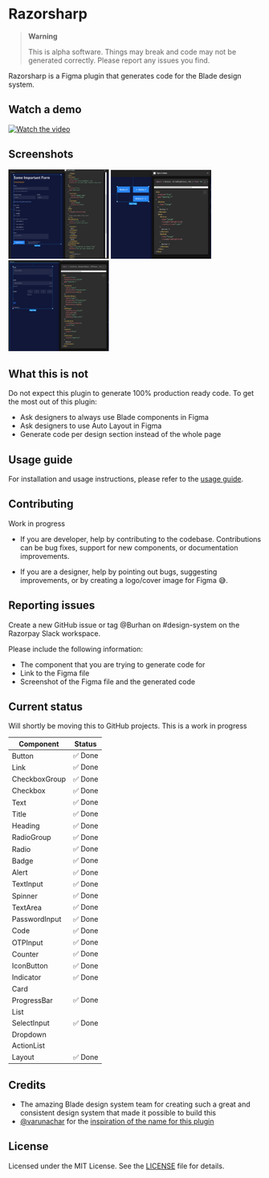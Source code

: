# Razorsharp

> **Warning**
>
> This is alpha software. Things may break and code may not be generated correctly. Please report any issues you find.

Razorsharp is a Figma plugin that generates code for the Blade design system.

## Watch a demo

[![Watch the video](https://img.youtube.com/vi/1_Va4O9kDp8/maxresdefault.jpg)](https://youtu.be/1_Va4O9kDp8)

## Screenshots

<p float="left">
    <img src="./docs/images/screenshot-1.png" width="200px" height="auto">
    <img src="./docs/images/screenshot-2.png" width="200px" height="auto">
    <img src="./docs/images/screenshot-3.png" width="200px" height="auto">
</p>

## What this is not

Do not expect this plugin to generate 100% production ready code. To get the most out of this plugin:

- Ask designers to always use Blade components in Figma
- Ask designers to use Auto Layout in Figma
- Generate code per design section instead of the whole page

## Usage guide

For installation and usage instructions, please refer to the [usage guide](docs/usage.md).

## Contributing

Work in progress

- If you are developer, help by contributing to the codebase. Contributions can be bug fixes, support for new components, or documentation improvements.

- If you are a designer, help by pointing out bugs, suggesting improvements, or by creating a logo/cover image for Figma 😅.

## Reporting issues

Create a new GitHub issue or tag @Burhan on #design-system on the Razorpay Slack workspace.

Please include the following information:

- The component that you are trying to generate code for
- Link to the Figma file
- Screenshot of the Figma file and the generated code

## Current status

Will shortly be moving this to GitHub projects. This is a work in progress

| Component     | Status  |
| ------------- | ------- |
| Button        | ✅ Done |
| Link          | ✅ Done |
| CheckboxGroup | ✅ Done |
| Checkbox      | ✅ Done |
| Text          | ✅ Done |
| Title         | ✅ Done |
| Heading       | ✅ Done |
| RadioGroup    | ✅ Done |
| Radio         | ✅ Done |
| Badge         | ✅ Done |
| Alert         | ✅ Done |
| TextInput     | ✅ Done |
| Spinner       | ✅ Done |
| TextArea      | ✅ Done |
| PasswordInput | ✅ Done |
| Code          | ✅ Done |
| OTPInput      | ✅ Done |
| Counter       | ✅ Done |
| IconButton    | ✅ Done |
| Indicator     | ✅ Done |
| Card          |         |
| ProgressBar   | ✅ Done |
| List          |         |
| SelectInput   | ✅ Done |
| Dropdown      |         |
| ActionList    |         |
| Layout        | ✅ Done |

## Credits

- The amazing Blade design system team for creating such a great and consistent design system that made it possible to build this
- [@varunachar](https://twitter.com/varunachar) for the [inspiration of the name for this plugin](https://twitter.com/varunachar/status/1629771631047610371?s=20)

## License

Licensed under the MIT License. See the [LICENSE](LICENSE.md) file for details.
